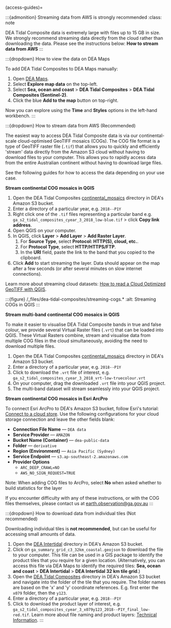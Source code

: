 (access-guides)=

:::{admonition} Streaming data from AWS is strongly recommended
:class: note

DEA Tidal Composite data is extremely large with files up to 15 GB in size. We strongly recommend streaming data directly from the cloud rather than downloading the data. Please see the instructions below: **How to stream data from AWS**
:::

:::{dropdown} How to view the data on DEA Maps

To add DEA Tidal Composites to DEA Maps manually:

1. Open [DEA Maps](https://maps.dea.ga.gov.au/).
1. Select **Explore map data** on the top-left.
1. Select **Sea, ocean and coast** &gt; **DEA Tidal Composites** &gt; **DEA Tidal Composites (Sentinel-2)**.
1. Click the blue **Add to the map** button on top-right.

Now you can explore using the **Time** and **Styles** options in the left-hand workbench.
:::

:::{dropdown} How to stream data from AWS (Recommended)

The easiest way to access DEA Tidal Composite data is via our continental-scale cloud-optimised GeoTIFF mosaics (COGs).
The COG file format is a type of GeoTIFF raster file (`.tif`) that allows you to quickly and efficiently 'stream' data directly from the Amazon S3 cloud without having to download files to your computer.
This allows you to rapidly access data from the entire Australian continent without having to download large files.

See the following guides for how to access the data depending on your use case.

**Stream continental COG mosaics in QGIS**
    
1. Open the DEA Tidal Composites [continental_mosaics](https://data.dea.ga.gov.au/?prefix=derivative/ga_s2_tidal_composites_cyear_3/1-0-0/continental_mosaics/) directory in DEA's Amazon S3 bucket.
1. Enter a directory of a particular year, e.g. `2018--P1Y`
1. Right click one of the `.tif` files representing a particular band e.g. `ga_s2_tidal_composites_cyear_3_2018_low-blue.tif` &gt; click **Copy link address**.
1. Open QGIS on your computer.
1. In QGIS, click **Layer** &gt; **Add Layer** &gt; **Add Raster Layer**.
    1. For **Source Type**, select **Protocol: HTTP(S), cloud, etc.**.
    1. For **Protocol Type**, select **HTTP/HTTPS/FTP**.
    1. In the **URI** field, paste the link to the band that you copied to the clipboard.
1. Click **Add** to start streaming the layer. Data should appear on the map after a few seconds (or after several minutes on slow internet connections).

Learn more about streaming cloud datasets: [How to read a Cloud Optimized GeoTIFF with QGIS](https://cogeo.org/qgis-tutorial.html).

:::{figure} /_files/dea-tidal-composites/streaming-cogs.*
:alt: Streaming COGs in QGIS
:::

**Stream multi-band continental COG mosaics in QGIS**

To make it easier to visualise DEA Tidal Composite bands in true and false colour, we provide several Virtual Raster files (`.vrt`) that can be loaded into QGIS.
These Virtual Rasters combine, stream and visualise data from multiple COG files in the cloud simultaneously, avoiding the need to download multiple files.

1. Open the DEA Tidal Composites [continental_mosaics](https://data.dea.ga.gov.au/?prefix=derivative/ga_s2_tidal_composites_cyear_3/1-0-0/continental_mosaics/) directory in DEA's Amazon S3 bucket.
1. Enter a directory of a particular year, e.g. `2018--P1Y`
1. Click to download the `.vrt` file of interest, e.g. `ga_s2_tidal_composites_cyear_3_2018_vrt-low-truecolour.vrt`
1. On your computer, drag the downloaded `.vrt` file into your QGIS project.
1. The multi-band dataset will stream seamlessly into your QGIS project.

**Stream continental COG mosaics in Esri ArcPro**

To connect Esri ArcPro to DEA's Amazon S3 bucket, follow Esri's tutorial: [Connect to a cloud store](https://pro.arcgis.com/en/pro-app/latest/help/projects/connect-to-cloud-stores.htm). Use the following configurations for your cloud storage connection and leave the other fields blank:

* **Connection File Name** &mdash; `DEA data`
* **Service Provider** &mdash; `AMAZON`
* **Bucket Name (Container)** &mdash; `dea-public-data`
* **Folder** &mdash; `derivative`
* **Region (Environment)** &mdash; `Asia Pacific (Sydney)`
* **Service Endpoint** &mdash; `s3.ap-southeast-2.amazonaws.com`
* **Provider Options**
    * `ARC_DEEP_CRAWL=NO`
    * `AWS_NO_SIGN_REQUEST=TRUE`

Note: When adding COG files to ArcPro, select **No** when asked whether to build statistics for the layer

If you encounter difficulty with any of these instructions, or with the COG files themselves, please contact us at earth.observation@ga.gov.au
:::

:::{dropdown} How to download data from individual tiles (Not recommended)

Downloading individual tiles is **not recommended**, but can be useful for accessing small amounts of data. 

1. Open the [DEA Intertidal](https://data.dea.ga.gov.au/?prefix=derivative/ga_s2ls_intertidal_cyear_3/) directory in DEA's Amazon S3 bucket.
1. Click on `ga_summary_grid_c3_32km_coastal.geojson` to download the file to your computer. This file can be used in a GIS package to identify the product tiles that you require for a given location. (Alternatively, you can access this file via DEA Maps to identify the required tiles: **Sea, ocean and coast** &gt; **DEA Intertidal** &gt; **DEA Intertidal 32 km tile grid**.)
1. Open the [DEA Tidal Composites](https://data.dea.ga.gov.au/?prefix=derivative/ga_s2_tidal_composites_cyear_3/1-0-0/) directory in DEA's Amazon S3 bucket and navigate into the folder of the tile that you require. The folder names are based on the 'x' and 'y' coordinate references. E.g. first enter the `x079` folder, then the `y123`.
1. Enter a directory of a particular year, e.g. `2018--P1Y`
1. Click to download the product layer of interest, e.g. `ga_s2_tidal_composites_cyear_3_x079y123_2018--P1Y_final_low-red.tif`. Learn more about file naming and product layers: [Technical Information](./?tab=description#product-layers).
:::
